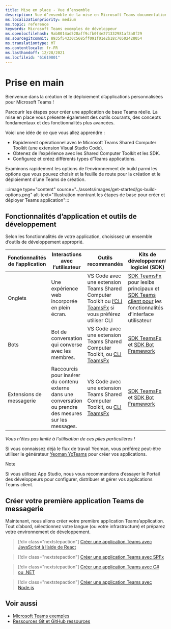 ```yaml
---
title: Mise en place - Vue d’ensemble
description: Vue d’ensemble de la mise en Microsoft Teams documentation du développeur
ms.localizationpriority: medium
ms.topic: reference
keywords: Microsoft Teams exemples de développeur
ms.openlocfilehash: 9ab8014ad528aff9cfb0f4e271332981af3a8f29
ms.sourcegitcommit: 8935f54330c5685ff091f01e2b18c70502428054
ms.translationtype: MT
ms.contentlocale: fr-FR
ms.lasthandoff: 12/28/2021
ms.locfileid: "61619801"
---
```

# <a name="get-started"></a>Prise en main

Bienvenue dans la création et le déploiement d’applications personnalisées pour Microsoft Teams !

Parcourir les étapes pour créer une application de base Teams réelle. La mise en place vous présente également des outils courants, des concepts fondamentaux et des fonctionnalités plus avancées.

Voici une idée de ce que vous allez apprendre :

- Rapidement opérationnel avec le Microsoft Teams Shared Computer Toolkit (une extension Visual Studio Code).
- Obtenez de l’expérience avec les Shared Computer Toolkit et les SDK.
- Configurez et créez différents types d’Teams applications.

Examinons rapidement les options de l’environnement de build parmi les options que vous pouvez choisir et la feuille de route pour la création et le déploiement d’une Teams de création.

:::image type="content" source="../assets/images/get-started/gs-build-options.png" alt-text="Illustration montrant les étapes de base pour créer et déployer Teams application":::

## <a name="app-capabilities-and-development-tools"></a>Fonctionnalités d’application et outils de développement

Selon les fonctionnalités de votre application, choisissez un ensemble d’outils de développement approprié.

| Fonctionnalités de l’application | Interactions avec l’utilisateur | Outils recommandés | Kits de développement logiciel (SDK) | Piles/langues technologiques |
|--------|-------------|--------|--------|--------|
| Onglets | Une expérience web incorporée en plein écran. | VS Code avec une extension Teams Shared Computer Toolkit ou [l’CLI TeamsFx](https://github.com/OfficeDev/TeamsFx/blob/dev/docs/cli/user-manual.md) si vous préférez utiliser CLI | [SDK TeamsFx](/javascript/api/@microsoft/teamsfx/?view=msteams-client-js-latest&preserve-view=true) pour lesibs principaux et [SDK Teams client pour](/javascript/api/overview/msteams-client?view=msteams-client-js-latest&preserve-view=true) les fonctionnalités d’interface utilisateur | Technologie web en général, HTML, CSS et JavaScript (incl. React). |
| Bots | Bot de conversation qui converse avec les membres. | VS Code avec une extension Teams Shared Computer Toolkit, ou [CLI TeamsFx](https://github.com/OfficeDev/TeamsFx/blob/dev/docs/cli/user-manual.md) | [SDK TeamsFx](/javascript/api/@microsoft/teamsfx/?view=msteams-client-js-latest&preserve-view=true) et [SDK Bot Framework](https://dev.botframework.com/) | Node.js, C#, Java et Python. |
| Extensions de messagerie | Raccourcis pour insérer du contenu externe dans une conversation ou prendre des mesures sur les messages. | VS Code avec une extension Teams Shared Computer Toolkit, ou [CLI TeamsFx](https://github.com/OfficeDev/TeamsFx/blob/dev/docs/cli/user-manual.md) | [SDK TeamsFx](/javascript/api/@microsoft/teamsfx/?view=msteams-client-js-latest&preserve-view=true) et [SDK Bot Framework](https://dev.botframework.com/) | Node.js, C#, Java et Python. |

*Vous n’êtes pas limité à l’utilisation de ces piles particulières !*

Si vous connaissez déjà le flux de travail Yeoman, vous préférez peut-être utiliser le générateur [Yeoman YoTeams](https://github.com/pnp/generator-teams/blob/master/docs/docs/tutorials/build-your-first-microsoft-teams-app.md) pour créer vos applications.

> [!NOTE]
> Si vous utilisez App Studio, nous vous recommandons d’essayer le Portail des développeurs pour configurer, distribuer et gérer vos applications Teams client.


## <a name="build-your-first-teams-app"></a>Créer votre première application Teams de messagerie

Maintenant, nous allons créer votre première application Teams’application. Tout d’abord, sélectionnez votre langue (ou votre infrastructure) et préparez votre environnement de développement.

> [!div class="nextstepaction"]
> [Créer une application Teams avec JavaScript à l’aide de React](../sbs-gs-javascript.yml)

> [!div class="nextstepaction"]
> [Créer une application Teams avec SPFx](../sbs-gs-spfx.yml)

> [!div class="nextstepaction"]
> [Créer une application Teams avec C# ou .NET](../sbs-gs-csharp.yml)

> [!div class="nextstepaction"]
> [Créer une application Teams avec Node.js](../sbs-gs-nodejs.yml)

## <a name="see-also"></a>Voir aussi

* [Microsoft Teams exemples](https://github.com/OfficeDev/Microsoft-Teams-Samples#microsoft-teams-samples)
* [Ressources Git et GitHub ressources](/contribute/additional-resources)
